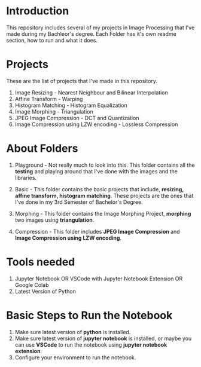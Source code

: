 # Introduction
This repository includes several of my projects in Image Processing that I've made during my Bachleor's degree. Each Folder has it's own readme section, how to run and what it does.

# Projects
These are the list of projects that I've made in this repository.
1. Image Resizing - Nearest Neighbour and Bilinear Interpolation
2. Affine Transform - Warping
3. Histogram Matching - Histogram Equalization
4. Image Morphing - Triangulation
5. JPEG Image Compression - DCT and Quantization
6. Image Compression using LZW encoding - Lossless Compression

# About Folders

1. Playground - Not really much to look into this. This folder contains all the **testing** and playing around that I've done with the images and the libraries. 

2. Basic - This folder contains the basic projects that include, **resizing, affine transform, histogram matching**. These projects are the ones that I've done in my 3rd Semester of Bachelor's Degree.

3. Morphing - This folder contains the Image Morphing Project, **morphing** two images using **triangulation**.

4. Compression - This folder includes **JPEG Image Compression** and **Image Compression using LZW encoding**.

# Tools needed

1. Jupyter Notebook OR VSCode with Jupyter Notebook Extension OR Google Colab
2. Latest Version of Python

# Basic Steps to Run the Notebook
1. Make sure latest version of **python** is installed.
2. Make sure latest version of **jupyter notebook** is installed, or maybe you can use **VSCode** to run the notebook using **jupyter notebook extension**.
3. Configure your environment to run the notebook.